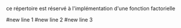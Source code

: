 ce répertoire est réservé à l'implémentation d'une fonction factorielle

#new line 1
#new line 2
#new line 3
